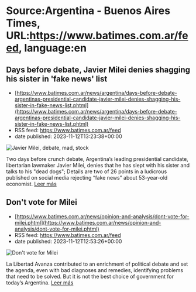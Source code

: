 # Source:Argentina - Buenos Aires Times, URL:https://www.batimes.com.ar/feed, language:en

## Days before debate, Javier Milei denies shagging his sister in 'fake news' list
 - [https://www.batimes.com.ar/news/argentina/days-before-debate-argentinas-presidential-candidate-javier-milei-denies-shagging-his-sister-in-fake-news-list.phtml](https://www.batimes.com.ar/news/argentina/days-before-debate-argentinas-presidential-candidate-javier-milei-denies-shagging-his-sister-in-fake-news-list.phtml)
 - RSS feed: https://www.batimes.com.ar/feed
 - date published: 2023-11-12T13:23:38+00:00

<p><img alt="Javier Milei, debate, mad, stock" src="https://fotos.perfil.com/2023/10/05/trim/540/304/javier-milei-debate-mad-stock-1669031.jpg" /></p>Two days before crunch debate, Argentina’s leading presidential candidate, libertarian lawmaker Javier Milei, denies that he has slept with his sister and talks to his "dead dogs"; Details are two of 26 points in a ludicrous published on social media rejecting “fake news” about 53-year-old economist. <a href="https://www.batimes.com.ar/news/argentina/days-before-debate-argentinas-presidential-candidate-javier-milei-denies-shagging-his-sister-in-fake-news-list.phtml">Leer más</a>

## Don't vote for Milei
 - [https://www.batimes.com.ar/news/opinion-and-analysis/dont-vote-for-milei.phtml](https://www.batimes.com.ar/news/opinion-and-analysis/dont-vote-for-milei.phtml)
 - RSS feed: https://www.batimes.com.ar/feed
 - date published: 2023-11-12T12:53:26+00:00

<p><img alt="Don't vote for Milei" src="https://fotos.perfil.com/2023/11/12/trim/540/304/dont-vote-for-milei-1696114.jpg" /></p>La Libertad Avanza contributed to an enrichment of political debate and set the agenda, even with bad diagnoses and remedies, identifying problems that need to be solved. But it is not the best choice of government for today’s Argentina.
 <a href="https://www.batimes.com.ar/news/opinion-and-analysis/dont-vote-for-milei.phtml">Leer más</a>

